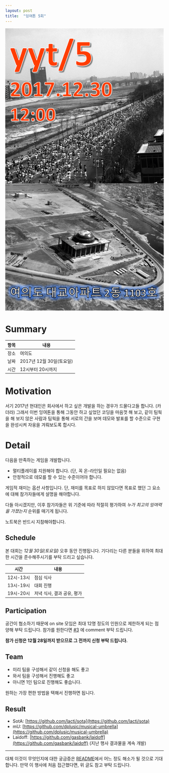 ```yaml
---
layout: post
title:  "잉여톤 5회"
---
```


![poster](/images/yyt_5.png)

# Summary

| 항목 | 내용 |
| --- | --- |
| 장소 | 여의도 |
| 날짜 | 2017년 12월 30일(토요일) |
| 시간 | 12시부터 20시까지 |

# Motivation

서기 2017년 현대인은 회사에서 하고 싶은 개발을 하는 경우가 드물다고들 합니다. (카더라)
그래서 이번 잉여톤을 통해 그동안 하고 싶었던 코딩을 마음껏 해 보고,
같이 팀웍을 해 보지 않은 사람과 팀웍을 통해 서로의 간을 보며
데모와 발표를 할 수준으로 구현을 완성시켜 자웅을 겨뤄보도록 합시다.

# Detail

다음을 만족하는 게임을 개발합니다.

- 멀티플레이를 지원해야 합니다. (단, 꼭 온-라인일 필요는 없음)
- 안정적으로 데모를 할 수 있는 수준이어야 합니다.

게임적 재미는 옵션 사항입니다. 단, 재미를 목표로 하지 않았다면 목표로 했던 그 요소에 대해 참가자들에게 설명을 해야합니다.

다들 아시겠지만, 이후 참가자들은 위 기준에 따라 적절히 평가하여 *누가 최고의 잉여력을 가졌는지* 순위를 매기게 됩니다.

노트북은 반드시 지참해야합니다.

## Schedule

본 대회는 *12월 30일(토요일)* 오후 동안 진행됩니다. 기다리는 다른 분들을 위하여 최대한 시간을 준수해주시기를 부탁 드리고 싶습니다.

| 시간 | 내용 |
| --- | --- |
| 12시-13시 | 점심 식사 |
| 13시-19시 | 대회 진행 |
| 19시-20시 | 저녁 식사, 결과 공유, 평가 |

## Participation

공간이 협소하기 때문에 on site 모임은 최대 12명 정도의 인원으로 제한하게 되는 점 양해 부탁 드립니다.
참가를 원한다면 [#3](https://github.com/lacti/yyt/issues/3) 에 comment 부탁 드립니다.

**참가 신청은 12월 28일까지 받으므로 그 전까지 신청 부탁 드립니다.**

## Team

- 미리 팀을 구성해서 같이 신청을 해도 좋고
- 와서 팀을 구성해서 진행해도 좋고
- 아니면 1인 팀으로 진행해도 좋습니다.

원하는 가장 편한 방법을 택해서 진행하면 됩니다.

## Result

- SotA: [https://github.com/lacti/sota](https://github.com/lacti/sota)
- mU: [https://github.com/dplusic/musical-umbrella](https://github.com/dplusic/musical-umbrella)
- Laidoff: [https://github.com/gasbank/laidoff](https://github.com/gasbank/laidoff) (지난 행사 결과물을 계속 개발)
---

대체 이것이 무엇인지에 대한 궁금증은 [README](/)에서 어느 정도 해소가 될 것으로 기대합니다.
만약 이 행사에 처음 접근했다면, 위 글도 참고 부탁 드립니다.
